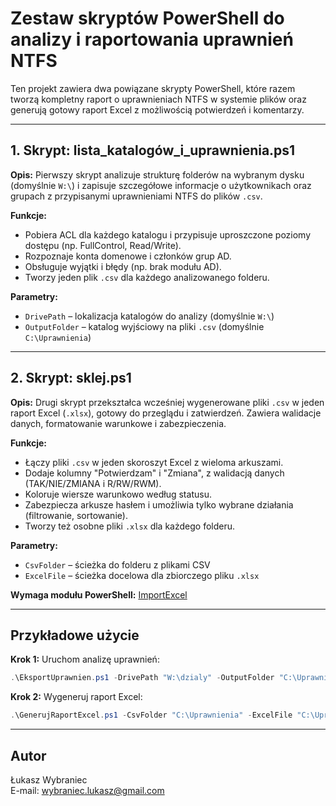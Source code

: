 # Zestaw skryptów PowerShell do analizy i raportowania uprawnień NTFS

Ten projekt zawiera dwa powiązane skrypty PowerShell, które razem tworzą kompletny raport o uprawnieniach NTFS w systemie plików oraz generują gotowy raport Excel z możliwością potwierdzeń i komentarzy.

---

## 1. Skrypt: lista_katalogów_i_uprawnienia.ps1

**Opis:**
Pierwszy skrypt analizuje strukturę folderów na wybranym dysku (domyślnie `W:\`) i zapisuje szczegółowe informacje o użytkownikach oraz grupach z przypisanymi uprawnieniami NTFS do plików `.csv`.

**Funkcje:**
- Pobiera ACL dla każdego katalogu i przypisuje uproszczone poziomy dostępu (np. FullControl, Read/Write).
- Rozpoznaje konta domenowe i członków grup AD.
- Obsługuje wyjątki i błędy (np. brak modułu AD).
- Tworzy jeden plik `.csv` dla każdego analizowanego folderu.

**Parametry:**
- `DrivePath` – lokalizacja katalogów do analizy (domyślnie `W:\`)
- `OutputFolder` – katalog wyjściowy na pliki `.csv` (domyślnie `C:\Uprawnienia`)

---

## 2. Skrypt: sklej.ps1

**Opis:**
Drugi skrypt przekształca wcześniej wygenerowane pliki `.csv` w jeden raport Excel (`.xlsx`), gotowy do przeglądu i zatwierdzeń. Zawiera walidacje danych, formatowanie warunkowe i zabezpieczenia.

**Funkcje:**
- Łączy pliki `.csv` w jeden skoroszyt Excel z wieloma arkuszami.
- Dodaje kolumny "Potwierdzam" i "Zmiana", z walidacją danych (TAK/NIE/ZMIANA i R/RW/RWM).
- Koloruje wiersze warunkowo według statusu.
- Zabezpiecza arkusze hasłem i umożliwia tylko wybrane działania (filtrowanie, sortowanie).
- Tworzy też osobne pliki `.xlsx` dla każdego folderu.

**Parametry:**
- `CsvFolder` – ścieżka do folderu z plikami CSV
- `ExcelFile` – ścieżka docelowa dla zbiorczego pliku `.xlsx`

**Wymaga modułu PowerShell:** [ImportExcel](https://github.com/dfinke/ImportExcel)

---

## Przykładowe użycie

**Krok 1:** Uruchom analizę uprawnień:

```powershell
.\EksportUprawnien.ps1 -DrivePath "W:\dzialy" -OutputFolder "C:\Uprawnienia"
```

**Krok 2:** Wygeneruj raport Excel:

```powershell
.\GenerujRaportExcel.ps1 -CsvFolder "C:\Uprawnienia" -ExcelFile "C:\Uprawnienia\Uprawnienia.xlsx"
```

---

## Autor

Łukasz Wybraniec  
E-mail: wybraniec.lukasz@gmail.com
